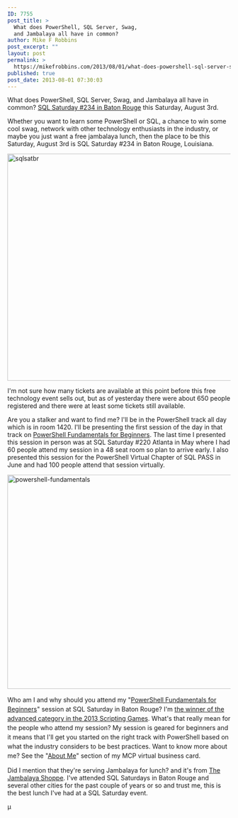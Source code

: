 ```yaml
---
ID: 7755
post_title: >
  What does PowerShell, SQL Server, Swag,
  and Jambalaya all have in common?
author: Mike F Robbins
post_excerpt: ""
layout: post
permalink: >
  https://mikefrobbins.com/2013/08/01/what-does-powershell-sql-server-swag-and-jambalaya-all-have-in-common/
published: true
post_date: 2013-08-01 07:30:03
---
```

What does PowerShell, SQL Server, Swag, and Jambalaya all have in common?
<a href="http://www.sqlsaturday.com/234/eventhome.aspx" target="_blank">SQL Saturday #234 in Baton Rouge</a> this Saturday, August 3rd.

Whether you want to learn some PowerShell or SQL, a chance to win some cool swag, network with other technology enthusiasts in the industry, or maybe you just want a free jambalaya lunch, then the place to be this Saturday, August 3rd is SQL Saturday #234 in Baton Rouge, Louisiana.

<a href="http://www.sqlsaturday.com/234/eventhome.aspx" target="_blank"><img class="alignleft size-large wp-image-7765" alt="sqlsatbr" src="http://mikefrobbins.com/wp-content/uploads/2013/07/sqlsatbr.jpg?w=640" width="640" height="512" /></a>

I'm not sure how many tickets are available at this point before this free technology event sells out, but as of yesterday there were about 650 people registered and there were at least some tickets still available.

Are you a stalker and want to find me? I'll be in the PowerShell track all day which is in room 1420. I'll be presenting the first session of the day in that track on <a href="http://www.sqlsaturday.com/viewsession.aspx?sat=234&amp;sessionid=14858" target="_blank">PowerShell Fundamentals for Beginners</a>. The last time I presented this session in person was at SQL Saturday #220 Atlanta in May where I had 60 people attend my session in a 48 seat room so plan to arrive early. I also presented this session for the PowerShell Virtual Chapter of SQL PASS in June and had 100 people attend that session virtually.

<a href="http://www.sqlsaturday.com/viewsession.aspx?sat=234&amp;sessionid=14858" target="_blank"><img class="alignleft size-large wp-image-7784" alt="powershell-fundamentals" src="http://mikefrobbins.com/wp-content/uploads/2013/07/powershell-fundamentals.png?w=640" width="640" height="483" /></a>

<span style="line-height:1.5;">Who am I and why should you attend my "</span><a style="line-height:1.5;" href="http://www.sqlsaturday.com/viewsession.aspx?sat=234&amp;sessionid=14858" target="_blank">PowerShell Fundamentals for Beginners</a><span style="line-height:1.5;">" session at SQL Saturday in Baton Rouge? I'm </span><a style="line-height:1.5;" href="http://powershell.org/wp/2013/06/11/overall-winners-of-the-scripting-games/" target="_blank">the winner of the advanced category in the 2013 Scripting Games</a><span style="line-height:1.5;">. What's that really mean for the people who attend my session? My session is geared for beginners and it means that I'll get you started on the right track with PowerShell based on what the industry considers to be best practices. </span><span style="line-height:1.5;">Want to know more about me? See the "</span><a style="line-height:1.5;" href="https://www.mcpvirtualbusinesscard.com/VBCServer/mikefrobbins/profile" target="_blank">About Me</a><span style="line-height:1.5;">" section of my MCP virtual business card.</span>

Did I mention that they're serving Jambalaya for lunch? and it's from <a href="http://www.thejambalayashoppe.net/" target="_blank">The Jambalaya Shoppe</a>. I've attended SQL Saturdays in Baton Rouge and several other cities for the past couple of years or so and trust me, this is the best lunch I've had at a SQL Saturday event.

µ